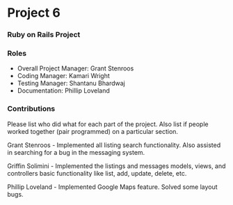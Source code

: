 # Project 6
### Ruby on Rails Project

### Roles
* Overall Project Manager: Grant Stenroos
* Coding Manager: Kamari Wright
* Testing Manager: Shantanu Bhardwaj
* Documentation: Phillip Loveland

### Contributions
Please list who did what for each part of the project.
Also list if people worked together (pair programmed) on a particular section.

Grant Stenroos - Implemented all listing search functionality. Also assisted in searching for a bug in the messaging system.

Griffin Solimini - Implemented the listings and messages models, views, and controllers basic functionality like list, add, update, delete, etc.

Phillip Loveland - Implemented Google Maps feature. Solved some layout bugs.
